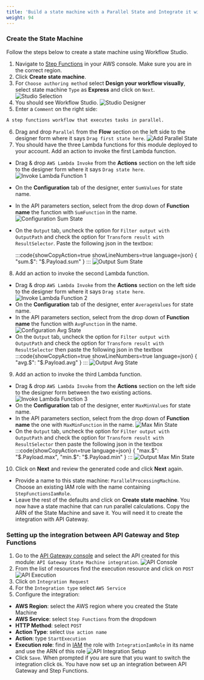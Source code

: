 ```yaml
---
title: 'Build a state machine with a Parallel State and Integrate it with API Gateway'
weight: 94
---
```


### Create the State Machine

Follow the steps below to create a state machine using Workflow Studio.

1. Navigate to [Step Functions](https://console.aws.amazon.com/states/home) in your AWS console. Make sure you are in the correct region.
2. Click **Create state machine**.
3. For `Choose authoring method` select **Design your workflow visually**, select state machine `Type` as **Express** and click on `Next`.
   ![Studio Selection](/static/img/module-7/studio-selection.png)
4. You should see Workflow Studio.
   ![Studio Designer](/static/img/module-7/studio-designer.png)
5. Enter a `Comment` on the right side: 

```bash
A step functions workflow that executes tasks in parallel.
```

6. Drag and drop `Parallel` from the **Flow** section on the left side to the designer form where it says `Drag first state here`.
   ![Add Parallel State](/static/img/module-7/add-parallel-state.png)
7. You should have the three Lambda functions for this module deployed to your account. Add an action to invoke the first Lambda function.

- Drag & drop `AWS Lambda Invoke` from the **Actions** section on the left side to the designer form where it says `Drag state here`.
  ![Invoke Lambda Function 1](/static/img/module-7/lambda-invoke-function1.png)
- On the **Configuration** tab of the designer, enter `SumValues` for state name.
- In the API parameters section, select from the drop down of **Function name** the function with `SumFunction` in the name.
  ![Configuration Sum State](/static/img/module-7/configuration-sum-state.png)
- On the `Output` tab, uncheck the option for `Filter output with OutputPath` and check the option for `Transform result with ResultSelector`. Paste the following json in the textbox:

  :::code{showCopyAction=true showLineNumbers=true language=json}
  { "sum.$": "$.Payload.sum" }
  :::
  ![Output Sum State](/static/img/module-7/output-sum-state.png)

8. Add an action to invoke the second Lambda function.

- Drag & drop `AWS Lambda Invoke` from the **Actions** section on the left side to the designer form where it says `Drag state here`.
  ![Invoke Lambda Function 2](/static/img/module-7/lambda-invoke-function2.png)
- On the **Configuration** tab of the designer, enter `AverageValues` for state name.
- In the API parameters section, select from the drop down of **Function name** the function with `AvgFunction` in the name.
  ![Configuration Avg State](/static/img/module-7/configuration-avg-state.png)
- On the `Output` tab, uncheck the option for `Filter output with OutputPath` and check the option for `Transform result with ResultSelector` then paste the following json in the textbox
  :::code{showCopyAction=true showLineNumbers=true language=json}
  { "avg.$": "$.Payload.avg" }
  :::
  ![Output Avg State](/static/img/module-7/output-avg-state.png)

9. Add an action to invoke the third Lambda function.

- Drag & drop `AWS Lambda Invoke` from the **Actions** section on the left side to the designer form between the two existing actions.
  ![Invoke Lambda Function 3](/static/img/module-7/lambda-invoke-function3.png)
- On the **Configuration** tab of the designer, enter `MaxMinValues` for state name.
- In the API parameters section, select from the drop down of **Function name** the one with `MaxMinFunction` in the name.
  ![Max Min State](/static/img/module-7/configuration-maxmin-state.png)
- On the `Output` tab, uncheck the option for `Filter output with OutputPath` and check the option for `Transform result with ResultSelector` then paste the following json in the textbox
:::code{showCopyAction=true language=json}
{
"max.$": "$.Payload.max",
"min.$": "$.Payload.min"
}
:::
  ![Output Max Min State](/static/img/module-7/output-maxmin-state.png)

10. Click on **Next** and review the generated code and click **Next** again.

- Provide a name to this state machine: `ParallelProcessingMachine`. Choose an existing IAM role with the name containing `StepFunctionsIamRole`.
- Leave the rest of the defaults and click on **Create state machine**.
  You now have a state machine that can run parallel calculations. Copy the ARN of the State Machine and save it. You will need it to create the integration with API Gateway.

### Setting up the integration between API Gateway and Step Functions

1. Go to the [API Gateway console](https://console.aws.amazon.com/apigateway/home) and select the API created for this module: `API Gateway State Machine integration`.
   ![API Console](/static/img/module-7/api-console.png)
2. From the list of resources find the execution resource and click on `POST`
   ![API Execution](/static/img/module-7/api-execution.png)
3. Click on `Integration Request`
4. For the `Integration type` select `AWS Service`
5. Configure the integration:

- **AWS Region**: select the AWS region where you created the State Machine
- **AWS Service**: select `Step Functions` from the dropdown
- **HTTP Method**: select `POST`
- **Action Type**: select `Use action name`
- **Action**: type `StartExecution`
- **Execution role**: find in [IAM](https://console.aws.amazon.com/iamv2/home) the role with `IntegrationIamRole` in its name and use the ARN of this role
  ![API Integration Setup](/static/img/module-7/api-integration-setup.png)
- Click `Save`. When prompted if you are sure that you want to switch the integration click `Ok`.
  You have now set up an integration between API Gateway and Step Functions.
